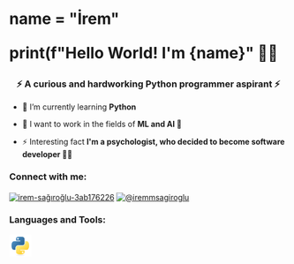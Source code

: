 <h1 align="left"> name = "İrem" 

print(f"Hello World! I'm {name}" ✌🏻 </h1>
      
<h3 align="center">⚡️ A curious and hardworking Python programmer aspirant ⚡️</h3>

- 🌱 I’m currently learning **Python**

- 🧠 I want to work in the fields of **ML and AI 🤖**

- ⚡ Interesting fact **I'm a psychologist, who decided to become software developer 🖖🏼**

<h3 align="left">Connect with me:</h3>
<p align="left">
<a href="https://linkedin.com/in/irem-sağıroğlu-3ab176226" target="blank"><img align="center" src="https://raw.githubusercontent.com/rahuldkjain/github-profile-readme-generator/master/src/images/icons/Social/linked-in-alt.svg" alt="irem-sağıroğlu-3ab176226" height="30" width="40" /></a>
<a href="https://medium.com/@iremmsagiroglu" target="blank"><img align="center" src="https://raw.githubusercontent.com/rahuldkjain/github-profile-readme-generator/master/src/images/icons/Social/medium.svg" alt="@iremmsagiroglu" height="30" width="40" /></a>
</p>

<h3 align="left">Languages and Tools:</h3>
<p align="left"> <a href="https://www.python.org" target="_blank" rel="noreferrer"> <img src="https://raw.githubusercontent.com/devicons/devicon/master/icons/python/python-original.svg" alt="python" width="40" height="40"/> </a> </p>
